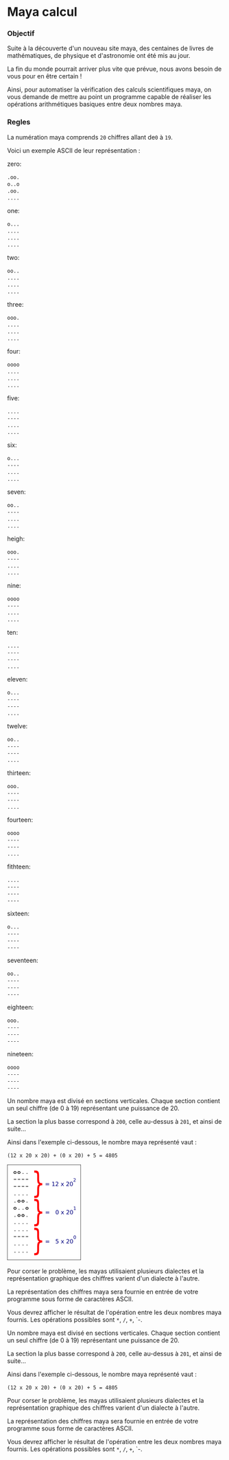 # Maya calcul

### Objectif

Suite à la découverte d'un nouveau site maya, des centaines de livres de mathématiques, de physique et d'astronomie ont été mis au jour.

La fin du monde pourrait arriver plus vite que prévue, nous avons besoin de vous pour en être certain !

Ainsi, pour automatiser la vérification des calculs scientifiques maya, on vous demande de mettre au point un programme capable de réaliser les opérations arithmétiques basiques entre deux nombres maya.

### Regles

La numération maya comprends `20` chiffres allant de`0` à `19`.

Voici un exemple ASCII de leur représentation :

zero:

```
.oo.
o..o
.oo.
....
```

one:

```
o...
....
....
....
```

two:

```
oo..
....
....
....
```

three:

```
ooo.
....
....
....
```

four:

```
oooo
....
....
....
```

five:

```
....
----
....
....
```

six:

```
o...
----
....
....
```

seven:

```
oo..
----
....
....
```

heigh:

```
ooo.
----
....
....
```

nine:

```
oooo
----
....
....
```

ten:

```
....
----
----
....
```

eleven:

```
o...
----
----
....
```

twelve:

```
oo..
----
----
....
```

thirteen:

```
ooo.
----
----
....
```

fourteen:

```
oooo
----
----
....
```

fithteen:

```
....
----
----
----
```

sixteen:

```
o...
----
----
----
```

seventeen:

```
oo..
----
----
----
```

eighteen:

```
ooo.
----
----
----
```

nineteen:

```
oooo
----
----
----
```

Un nombre maya est divisé en sections verticales. Chaque section contient un seul chiffre (de 0 à 19) représentant une puissance de 20.

La section la plus basse correspond à `200`, celle au-dessus à `201`, et ainsi de suite...

Ainsi dans l'exemple ci-dessous, le nombre maya représenté vaut :

```
(12 x 20 x 20) + (0 x 20) + 5 = 4805
```

![maya number](img/maya.png)

Pour corser le problème, les mayas utilisaient plusieurs dialectes et la représentation graphique des chiffres varient d'un dialecte à l'autre.

La représentation des chiffres maya sera fournie en entrée de votre programme sous forme de caractères ASCII.

Vous devrez afficher le résultat de l'opération entre les deux nombres maya fournis. Les opérations possibles sont `*`, `/`, `+`, `-.

Un nombre maya est divisé en sections verticales. Chaque section contient un seul chiffre (de 0 à 19) représentant une puissance de 20.

La section la plus basse correspond à `200`, celle au-dessus à `201`, et ainsi de suite...

Ainsi dans l'exemple ci-dessous, le nombre maya représenté vaut :

```
(12 x 20 x 20) + (0 x 20) + 5 = 4805
```

Pour corser le problème, les mayas utilisaient plusieurs dialectes et la représentation graphique des chiffres varient d'un dialecte à l'autre.

La représentation des chiffres maya sera fournie en entrée de votre programme sous forme de caractères ASCII.

Vous devrez afficher le résultat de l'opération entre les deux nombres maya fournis. Les opérations possibles sont `*`, `/`, `+`, `-.
